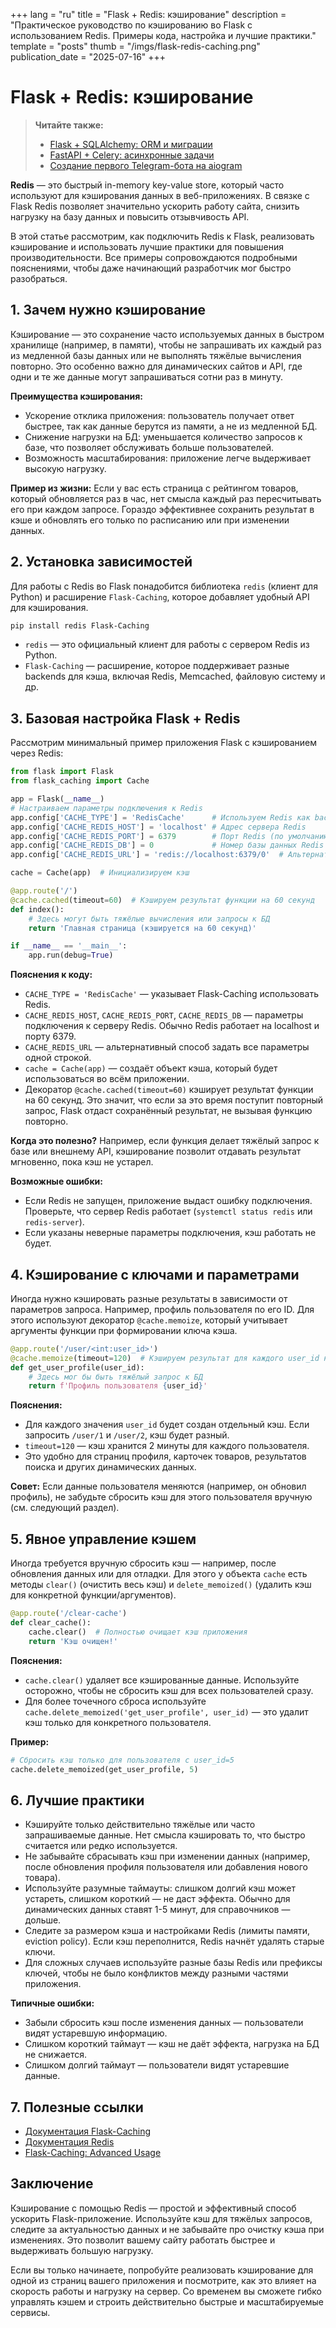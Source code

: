 +++
lang = "ru"
title = "Flask + Redis: кэширование"
description = "Практическое руководство по кэшированию во Flask с использованием Redis. Примеры кода, настройка и лучшие практики."
template = "posts"
thumb = "/imgs/flask-redis-caching.png"
publication_date = "2025-07-16"
+++

# Flask + Redis: кэширование

> **Читайте также:**
> - [Flask + SQLAlchemy: ORM и миграции](/posts/flask-sqlalchemy-orm-migrations)
> - [FastAPI + Celery: асинхронные задачи](/posts/fastapi-celery-async-tasks)
> - [Создание первого Telegram-бота на aiogram](/posts/aiogram-telegram-bot-guide)

**Redis** — это быстрый in-memory key-value store, который часто используют для кэширования данных в веб-приложениях. В связке с Flask Redis позволяет значительно ускорить работу сайта, снизить нагрузку на базу данных и повысить отзывчивость API.

В этой статье рассмотрим, как подключить Redis к Flask, реализовать кэширование и использовать лучшие практики для повышения производительности. Все примеры сопровождаются подробными пояснениями, чтобы даже начинающий разработчик мог быстро разобраться.

## 1. Зачем нужно кэширование

Кэширование — это сохранение часто используемых данных в быстром хранилище (например, в памяти), чтобы не запрашивать их каждый раз из медленной базы данных или не выполнять тяжёлые вычисления повторно. Это особенно важно для динамических сайтов и API, где одни и те же данные могут запрашиваться сотни раз в минуту.

**Преимущества кэширования:**
- Ускорение отклика приложения: пользователь получает ответ быстрее, так как данные берутся из памяти, а не из медленной БД.
- Снижение нагрузки на БД: уменьшается количество запросов к базе, что позволяет обслуживать больше пользователей.
- Возможность масштабирования: приложение легче выдерживает высокую нагрузку.

**Пример из жизни:**
Если у вас есть страница с рейтингом товаров, который обновляется раз в час, нет смысла каждый раз пересчитывать его при каждом запросе. Гораздо эффективнее сохранить результат в кэше и обновлять его только по расписанию или при изменении данных.

## 2. Установка зависимостей

Для работы с Redis во Flask понадобится библиотека `redis` (клиент для Python) и расширение `Flask-Caching`, которое добавляет удобный API для кэширования.

```bash
pip install redis Flask-Caching
```

- `redis` — это официальный клиент для работы с сервером Redis из Python.
- `Flask-Caching` — расширение, которое поддерживает разные backends для кэша, включая Redis, Memcached, файловую систему и др.

## 3. Базовая настройка Flask + Redis

Рассмотрим минимальный пример приложения Flask с кэшированием через Redis:

```python
from flask import Flask
from flask_caching import Cache

app = Flask(__name__)
# Настраиваем параметры подключения к Redis
app.config['CACHE_TYPE'] = 'RedisCache'      # Используем Redis как backend
app.config['CACHE_REDIS_HOST'] = 'localhost' # Адрес сервера Redis
app.config['CACHE_REDIS_PORT'] = 6379        # Порт Redis (по умолчанию 6379)
app.config['CACHE_REDIS_DB'] = 0             # Номер базы данных Redis
app.config['CACHE_REDIS_URL'] = 'redis://localhost:6379/0'  # Альтернативный способ указать URL

cache = Cache(app)  # Инициализируем кэш

@app.route('/')
@cache.cached(timeout=60)  # Кэшируем результат функции на 60 секунд
def index():
    # Здесь могут быть тяжёлые вычисления или запросы к БД
    return 'Главная страница (кэшируется на 60 секунд)'

if __name__ == '__main__':
    app.run(debug=True)
```

**Пояснения к коду:**
- `CACHE_TYPE = 'RedisCache'` — указывает Flask-Caching использовать Redis.
- `CACHE_REDIS_HOST`, `CACHE_REDIS_PORT`, `CACHE_REDIS_DB` — параметры подключения к серверу Redis. Обычно Redis работает на localhost и порту 6379.
- `CACHE_REDIS_URL` — альтернативный способ задать все параметры одной строкой.
- `cache = Cache(app)` — создаёт объект кэша, который будет использоваться во всём приложении.
- Декоратор `@cache.cached(timeout=60)` кэширует результат функции на 60 секунд. Это значит, что если за это время поступит повторный запрос, Flask отдаст сохранённый результат, не вызывая функцию повторно.

**Когда это полезно?**
Например, если функция делает тяжёлый запрос к базе или внешнему API, кэширование позволит отдавать результат мгновенно, пока кэш не устарел.

**Возможные ошибки:**
- Если Redis не запущен, приложение выдаст ошибку подключения. Проверьте, что сервер Redis работает (`systemctl status redis` или `redis-server`).
- Если указаны неверные параметры подключения, кэш работать не будет.

## 4. Кэширование с ключами и параметрами

Иногда нужно кэшировать разные результаты в зависимости от параметров запроса. Например, профиль пользователя по его ID. Для этого используют декоратор `@cache.memoize`, который учитывает аргументы функции при формировании ключа кэша.

```python
@app.route('/user/<int:user_id>')
@cache.memoize(timeout=120)  # Кэшируем результат для каждого user_id на 2 минуты
def get_user_profile(user_id):
    # Здесь мог бы быть тяжёлый запрос к БД
    return f'Профиль пользователя {user_id}'
```

**Пояснения:**
- Для каждого значения `user_id` будет создан отдельный кэш. Если запросить `/user/1` и `/user/2`, кэш будет разный.
- `timeout=120` — кэш хранится 2 минуты для каждого пользователя.
- Это удобно для страниц профиля, карточек товаров, результатов поиска и других динамических данных.

**Совет:**
Если данные пользователя меняются (например, он обновил профиль), не забудьте сбросить кэш для этого пользователя вручную (см. следующий раздел).

## 5. Явное управление кэшем

Иногда требуется вручную сбросить кэш — например, после обновления данных или для отладки. Для этого у объекта `cache` есть методы `clear()` (очистить весь кэш) и `delete_memoized()` (удалить кэш для конкретной функции/аргументов).

```python
@app.route('/clear-cache')
def clear_cache():
    cache.clear()  # Полностью очищает кэш приложения
    return 'Кэш очищен!'
```

**Пояснения:**
- `cache.clear()` удаляет все кэшированные данные. Используйте осторожно, чтобы не сбросить кэш для всех пользователей сразу.
- Для более точечного сброса используйте `cache.delete_memoized('get_user_profile', user_id)` — это удалит кэш только для конкретного пользователя.

**Пример:**
```python
# Сбросить кэш только для пользователя с user_id=5
cache.delete_memoized(get_user_profile, 5)
```

## 6. Лучшие практики

- Кэшируйте только действительно тяжёлые или часто запрашиваемые данные. Нет смысла кэшировать то, что быстро считается или редко используется.
- Не забывайте сбрасывать кэш при изменении данных (например, после обновления профиля пользователя или добавления нового товара).
- Используйте разумные таймауты: слишком долгий кэш может устареть, слишком короткий — не даст эффекта. Обычно для динамических данных ставят 1-5 минут, для справочников — дольше.
- Следите за размером кэша и настройками Redis (лимиты памяти, eviction policy). Если кэш переполнится, Redis начнёт удалять старые ключи.
- Для сложных случаев используйте разные базы Redis или префиксы ключей, чтобы не было конфликтов между разными частями приложения.

**Типичные ошибки:**
- Забыли сбросить кэш после изменения данных — пользователи видят устаревшую информацию.
- Слишком короткий таймаут — кэш не даёт эффекта, нагрузка на БД не снижается.
- Слишком долгий таймаут — пользователи видят устаревшие данные.

## 7. Полезные ссылки

- [Документация Flask-Caching](https://flask-caching.readthedocs.io/en/latest/)
- [Документация Redis](https://redis.io/)
- [Flask-Caching: Advanced Usage](https://flask-caching.readthedocs.io/en/latest/#advanced-usage)

## Заключение

Кэширование с помощью Redis — простой и эффективный способ ускорить Flask-приложение. Используйте кэш для тяжёлых запросов, следите за актуальностью данных и не забывайте про очистку кэша при изменениях. Это позволит вашему сайту работать быстрее и выдерживать большую нагрузку.

Если вы только начинаете, попробуйте реализовать кэширование для одной из страниц вашего приложения и посмотрите, как это влияет на скорость работы и нагрузку на сервер. Со временем вы сможете гибко управлять кэшем и строить действительно быстрые и масштабируемые сервисы. 